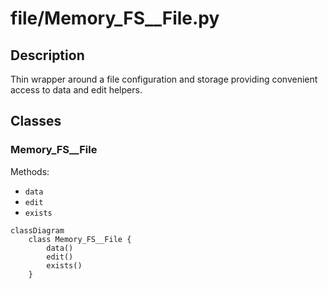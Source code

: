 # file/Memory_FS__File.py


## Description
Thin wrapper around a file configuration and storage providing convenient access to data and edit helpers.
## Classes
### Memory_FS__File
Methods:
- `data`
- `edit`
- `exists`

```mermaid
classDiagram
    class Memory_FS__File {
        data()
        edit()
        exists()
    }
```
